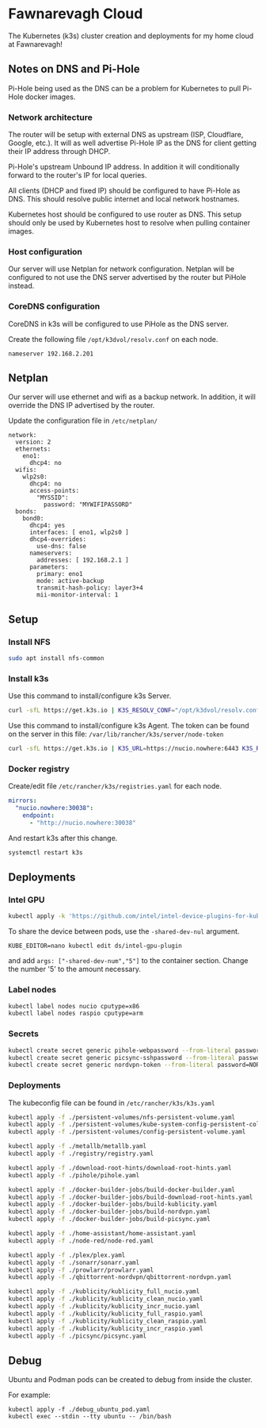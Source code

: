 # Fawnarevagh Cloud

The Kubernetes (k3s) cluster creation and deployments for my home cloud at Fawnarevagh!

## Notes on DNS and Pi-Hole

Pi-Hole being used as the DNS can be a problem for Kubernetes to pull Pi-Hole docker images.

### Network architecture

The router will be setup with external DNS as upstream (ISP, Cloudflare, Google, etc.).
It will as well advertise Pi-Hole IP as the DNS for client getting their IP address through DHCP.

Pi-Hole's upstream Unbound IP address.
In addition it will conditionally forward to the router's IP for local queries.

All clients (DHCP and fixed IP) should be configured to have Pi-Hole as DNS.
This should resolve public internet and local network hostnames.

Kubernetes host should be configured to use router as DNS.
This setup should only be used by Kubernetes host to resolve when pulling container images.

### Host configuration

Our server will use Netplan for network configuration.
Netplan will be configured to not use the DNS server advertised by the router but PiHole instead.

### CoreDNS configuration

CoreDNS in k3s will be configured to use PiHole as the DNS server.

Create the following file `/opt/k3dvol/resolv.conf` on each node.

```
nameserver 192.168.2.201
```

## Netplan

Our server will use ethernet and wifi as a backup network.
In addition, it will override the DNS IP advertised by the router.

Update the configuration file in `/etc/netplan/`

```
network:
  version: 2
  ethernets:
    eno1:
      dhcp4: no
  wifis:
    wlp2s0:
      dhcp4: no
      access-points:
        "MYSSID":
          password: "MYWIFIPASSORD"
  bonds:
    bond0:
      dhcp4: yes
      interfaces: [ eno1, wlp2s0 ]
      dhcp4-overrides:
        use-dns: false
      nameservers:
        addresses: [ 192.168.2.1 ]
      parameters:
        primary: eno1
        mode: active-backup
        transmit-hash-policy: layer3+4
        mii-monitor-interval: 1

```

## Setup

### Install NFS

```bash
sudo apt install nfs-common
```

### Install k3s

Use this command to install/configure k3s Server.

```bash
curl -sfL https://get.k3s.io | K3S_RESOLV_CONF="/opt/k3dvol/resolv.conf" INSTALL_K3S_EXEC="--tls-san nucio.nowhere --disable servicelb --disable traefik --disable metrics-server" sh -s
```

Use this command to install/configure k3s Agent.
The token can be found on the server in this file: `/var/lib/rancher/k3s/server/node-token`

```bash
curl -sfL https://get.k3s.io | K3S_URL=https://nucio.nowhere:6443 K3S_RESOLV_CONF="/opt/k3dvol/resolv.conf" K3S_TOKEN=XXXTOKEN sh -s
```

### Docker registry

Create/edit file `/etc/rancher/k3s/registries.yaml` for each node.

```yaml
mirrors:
  "nucio.nowhere:30038":
    endpoint:
      - "http://nucio.nowhere:30038"
```

And restart k3s after this change.

```bash
systemctl restart k3s
```

## Deployments

### Intel GPU

```bash
kubectl apply -k 'https://github.com/intel/intel-device-plugins-for-kubernetes/deployments/gpu_plugin?ref=main'
```

To share the device between pods, use the `-shared-dev-nul` argument.

```
KUBE_EDITOR=nano kubectl edit ds/intel-gpu-plugin
```

and add `args: ["-shared-dev-num","5"]` to the container section.
Change the number '5' to the amount necessary.

### Label nodes

```bash
kubectl label nodes nucio cputype=x86
kubectl label nodes raspio cputype=arm
```

### Secrets

```bash
kubectl create secret generic pihole-webpassword --from-literal password=PIHOLEPASSWORD
kubectl create secret generic picsync-sshpassword --from-literal password=SSHPASSWORD
kubectl create secret generic nordvpn-token --from-literal password=NORDVPNTOKEN
```

### Deployments

The kubeconfig file can be found in `/etc/rancher/k3s/k3s.yaml`

```bash
kubectl apply -f ./persistent-volumes/nfs-persistent-volume.yaml
kubectl apply -f ./persistent-volumes/kube-system-config-persistent-colume.yaml
kubectl apply -f ./persistent-volumes/config-persistent-volume.yaml

kubectl apply -f ./metallb/metallb.yaml
kubectl apply -f ./registry/registry.yaml

kubectl apply -f ./download-root-hints/download-root-hints.yaml
kubectl apply -f ./pihole/pihole.yaml

kubectl apply -f ./docker-builder-jobs/build-docker-builder.yaml
kubectl apply -f ./docker-builder-jobs/build-download-root-hints.yaml
kubectl apply -f ./docker-builder-jobs/build-kublicity.yaml
kubectl apply -f ./docker-builder-jobs/build-nordvpn.yaml
kubectl apply -f ./docker-builder-jobs/build-picsync.yaml

kubectl apply -f ./home-assistant/home-assistant.yaml
kubectl apply -f ./node-red/node-red.yaml

kubectl apply -f ./plex/plex.yaml
kubectl apply -f ./sonarr/sonarr.yaml
kubectl apply -f ./prowlarr/prowlarr.yaml
kubectl apply -f ./qbittorrent-nordvpn/qbittorrent-nordvpn.yaml

kubectl apply -f ./kublicity/kublicity_full_nucio.yaml
kubectl apply -f ./kublicity/kublicity_clean_nucio.yaml
kubectl apply -f ./kublicity/kublicity_incr_nucio.yaml
kubectl apply -f ./kublicity/kublicity_full_raspio.yaml
kubectl apply -f ./kublicity/kublicity_clean_raspio.yaml
kubectl apply -f ./kublicity/kublicity_incr_raspio.yaml
kubectl apply -f ./picsync/picsync.yaml
```

## Debug

Ubuntu and Podman pods can be created to debug from inside the cluster.

For example:

```
kubectl apply -f ./debug_ubuntu_pod.yaml
kubectl exec --stdin --tty ubuntu -- /bin/bash
```

